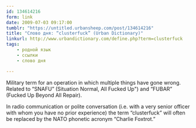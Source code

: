 ```yaml
---
id: 134614216
form: link
date: 2009-07-03 09:17:00
tumblr: "https://untitled.urbansheep.com/post/134614216"
title: "Слово дня: “clusterfuck” (Urban Dictionary)"
linkurl: http://www.urbandictionary.com/define.php?term=clusterfuck
tags:
    - родной язык
    - ссылки
    - слово дня

---
```

<p>Military term for an operation in which multiple things have gone wrong. Related to &ldquo;SNAFU&rdquo; (Situation Normal, All Fucked Up&quot;) and &ldquo;FUBAR&rdquo; (Fucked Up Beyond All Repair).</p>

<p>In radio communication or polite conversation (i.e. with a very senior officer with whom you have no prior experience) the term “clusterfuck” will often be replaced by the NATO phonetic acronym “Charlie Foxtrot.”</p>
